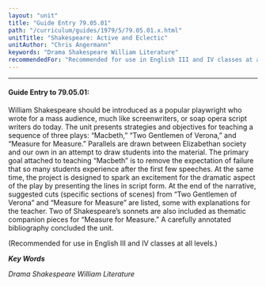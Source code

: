 ```yaml
---
layout: "unit"
title: "Guide Entry 79.05.01"
path: "/curriculum/guides/1979/5/79.05.01.x.html"
unitTitle: "Shakespeare: Active and Eclectic"
unitAuthor: "Chris Angermann"
keywords: "Drama Shakespeare William Literature"
recommendedFor: "Recommended for use in English III and IV classes at all levels."
---
```

<body>
<hr/>
 <h4>
  Guide Entry to 79.05.01:
 </h4>
 William Shakespeare should be introduced as a popular playwright who wrote for a mass audience, much like screenwriters, or soap opera script writers do today.  The unit presents strategies and objectives for teaching a sequence of three plays: “Macbeth,” “Two Gentlemen of Verona,” and “Measure for Measure.”  Parallels are drawn between Elizabethan society and our own in an attempt to draw students into the material.  The primary goal attached to teaching “Macbeth” is to remove the expectation of failure that so many students experience after the first few speeches.  At the same time, the project is designed to spark an excitement for the dramatic aspect of the play by presenting the lines in script form.  At the end of the narrative, suggested cuts (specific sections of scenes) from “Two Gentlemen of Verona” and “Measure for Measure” are listed, some with explanations for the teacher.  Two of Shakespeare’s sonnets are also included as thematic companion pieces for “Measure for Measure.”  A carefully annotated bibliography concluded the unit.
 <p>
  (Recommended for use in English III and IV classes at all levels.)
 </p>
<p>
  <b>
   <i>
    Key Words
   </i>
  </b>
  <br/>
 </p>
 <p>
  <i>
   Drama Shakespeare William Literature
  </i>
 </p>

</body>